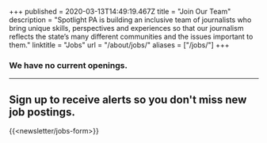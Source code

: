 +++
published = 2020-03-13T14:49:19.467Z
title = "Join Our Team"
description = "Spotlight PA is building an inclusive team of journalists who bring unique skills, perspectives and experiences so that our journalism reflects the state’s many different communities and the issues important to them."
linktitle = "Jobs"
url = "/about/jobs/"
aliases = ["/jobs/"]
+++

### We have no current openings.

- - -

## Sign up to receive alerts so you don't miss new job postings.

{{<newsletter/jobs-form>}}
